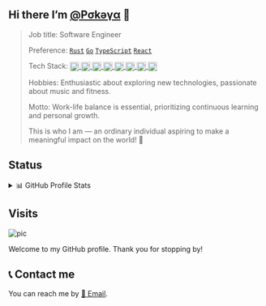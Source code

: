 <!--
### Hi there 👋

**PokeyBoa/PokeyBoa** is a ✨ _special_ ✨ repository because its `README.md` (this file) appears on your GitHub profile.

Here are some ideas to get you started:

- 🔭 I’m currently working on ...
- 🌱 I’m currently learning ...
- 👯 I’m looking to collaborate on ...
- 🤔 I’m looking for help with ...
- 💬 Ask me about ...
- 📫 How to reach me: ...
- 😄 Pronouns: ...
- ⚡ Fun fact: ...
-->

## Hi there  I’m [@Ρσkəγα](https://github.com/pokeyaro) 👋

> Job title: Software Engineer
>
> Preference: [`Rust`](https://www.rust-lang.org/) [`Go`](https://go.dev/) [`TypeScript`](https://www.typescriptlang.org/) [`React`](https://react.dev/)
>
> Tech Stack: 
> <a href="https://www.linux.org/">
>   <img align="center" width="18" height="18" alt="tux" src="https://www.kernel.org/theme/images/logos/favicon.png" />
> </a>
> <a href="https://www.python.org/">
>   <img align="center" width="18" height="18" alt="pythonista" src="https://www.python.org/static/apple-touch-icon-144x144-precomposed.png" /> 
> </a>
> <a href="https://www.postgresql.org">
>   <img align="center" width="18" height="18" alt="pgsql" src="https://www.postgresql.org/favicon.ico" /> 
> </a>
> <a href="https://www.docker.com/">
>   <img align="center" width="18" height="18" alt="docker" src="https://www.docker.com/wp-content/uploads/2023/04/cropped-Docker-favicon-192x192.png" /> 
> </a>
> <a href="https://kubernetes.io/">
>   <img align="center" width="18" height="18" alt="k8s" src="https://kubernetes.io/icons/favicon-32.png" /> 
> </a>
> <a href="https://about.gitlab.com/">
>   <img align="center" width="18" height="18" alt="git" src="https://about.gitlab.com/nuxt-images/ico/favicon.ico" />
> </a>
> <a href="https://vuejs.org/">
>   <img align="center" width="18" height="18" alt="vue" src="https://vuejs.org/logo.svg" />
> </a>
> <a href="https://tailwindcss.com/">
>   <img align="center" width="18" height="18" alt="tailwind" src="https://tailwindcss.com/favicons/favicon-16x16.png" />
> </a>
>
> Hobbies: Enthusiastic about exploring new technologies, passionate about music and fitness.
> 
> Motto: Work-life balance is essential, prioritizing continuous learning and personal growth.
>
> This is who I am — an ordinary individual aspiring to make a meaningful impact on the world! 💖

## Status

<details> 
  <summary> 📊 GitHub Profile Stats</summary>
  <br/>
  <a href="https://github.com/pokeyaro">
    <img align="center" style="width: 450px; height: auto;" src="https://stats.quine.sh/pokeyaro/github?theme=dark" />
  </a>
  <a href="https://github.com/pokeyaro">
    <img align="center" style="width: 450px; height: auto;" src="https://stats.quine.sh/pokeyaro/languages-over-time?theme=dark" />
  </a>
  <br/>
</details>

## Visits

![pic](http://profile-counter.glitch.me/pokeyaro/count.svg)

Welcome to my GitHub profile. Thank you for stopping by!


## 📞 Contact me

You can reach me by <a href="mailto:pokeya.mystic@gmail.com">📧 Email</a>.
